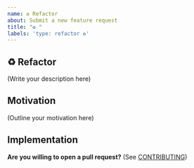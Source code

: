 ```yaml
---
name: ♻️ Refactor
about: Submit a new feature request
title: "♻️ "
labels: 'type: refactor ♻️'
---
```


## ♻️ Refactor

<!--
    What needs to be refactored in **the-repo-name**?
-->

(Write your description here)

## Motivation

<!--
    Why should this code be refactored? Does it offer any user experience benefits? Does it make the code easier to work with? Is it a simple renaming?
-->

(Outline your motivation here)

## Implementation

<!--
    How does the code need to be changed? Is it simple enough to be a refactor, or should it be a feature?
-->

**Are you willing to open a pull request?** (See
[CONTRIBUTING](../../CONTRIBUTING.md))
